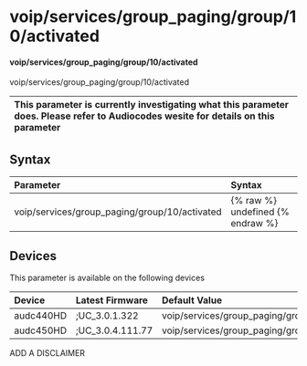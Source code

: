 ﻿---
description: voip/services/group_paging/group/10/activated
search: false
---

# voip/services/group_paging/group/10/activated

#### voip/services/group_paging/group/10/activated

voip/services/group_paging/group/10/activated


| This parameter is currently investigating what this parameter does. Please refer to Audiocodes wesite for details on this parameter | 
| :--- |

## Syntax
| Parameter | Syntax |
| :--- | :--- |
|voip/services/group_paging/group/10/activated | {% raw %} undefined {% endraw %}|

## Devices
This parameter is available on the following devices

| Device | Latest Firmware | Default Value |
|:---|:---|:---|
| audc440HD | ;UC_3.0.1.322 | voip/services/group_paging/group/10/activated=0 
| audc450HD | ;UC_3.0.4.111.77 | voip/services/group_paging/group/10/activated=0 

ADD A DISCLAIMER
